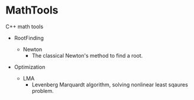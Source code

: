 # MathTools
C++ math tools

- RootFinding
  - Newton
    - The classical Newton's method to find a root.
  
- Optimization
  - LMA
    - Levenberg Marquardt algorithm, solving nonlinear least sqaures problem. 
